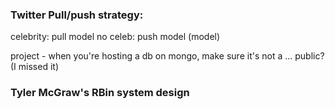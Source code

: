 ### Twitter Pull/push strategy:

celebrity: pull model
no celeb: push model (model)

project - when you're hosting a db on mongo, make sure it's not a ...  public? (I missed it)

### Tyler McGraw's RBin system design
